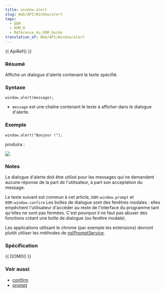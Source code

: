 ```yaml
---
title: window.alert
slug: Web/API/Window/alert
tags:
  - DOM
  - DOM_0
  - Référence_du_DOM_Gecko
translation_of: Web/API/Window/alert
---
```

{{ ApiRef() }}

### Résumé

Affiche un dialogue d'alerte contenant le texte spécifié.

### Syntaxe

    window.alert(message);

- `message` est une chaîne contenant le texte à afficher dans le dialogue d'alerte.

### Exemple

    window.alert("Bonjour !");

produira :

![](alerthelloworld.png)

### Notes

Le dialogue d'alerte doit être utilisé pour les messages qui ne demandent aucune réponse de la part de l'utilisateur, à part son acceptation du message.

Le texte suivant est commun à cet article, `DOM:window.prompt` et `DOM:window.confirm` Les boîtes de dialogue sont des fenêtres modales : elles empêchent l'utilisateur d'accéder au reste de l'interface du programme tant qu'elles ne sont pas fermées. C'est pourquoi il ne faut pas abuser des fonctions créant une boîte de dialogue (ou fenêtre modale).

Les applications utilisant le chrome (par exemple les extensions) devront plutôt utiliser les méthodes de [nsIPromptService](fr/NsIPromptService).

### Spécification

{{ DOM0() }}

### Voir aussi

- [confirm](/fr/DOM/window.confirm)
- [prompt](/fr/DOM/window.prompt)
